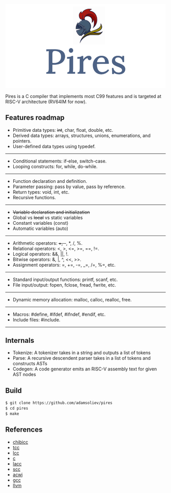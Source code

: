 ![Pires Logo](./img/pires_compiler.png)

Pires is a C compiler that implements most C99 features and is targeted at RISC-V architecture (RV64IM for now).

## Features roadmap

- Primitive data types: ~~int~~, char, float, double, etc.
- Derived data types: arrays, structures, unions, enumerations, and pointers.
- User-defined data types using typedef.

---

- Conditional statements: if-else, switch-case.
- Looping constructs: for, while, do-while.

---

- Function declaration and definition.
- Parameter passing: pass by value, pass by reference.
- Return types: void, int, etc.
- Recursive functions.

---

- ~~Variable declaration and initialization~~
- Global vs ~~local~~ vs static variables
- Constant variables (const)
- Automatic variables (auto)

---

- Arithmetic operators: ~~+, -~~, \*, /, %.
- Relational operators: <, >, <=, >=, ==, !=.
- Logical operators: &&, ||, !.
- Bitwise operators: &, |, ^, <<, >>.
- Assignment operators: =, +=, -=, \_=, /=, %=, etc.

---

- Standard input/output functions: printf, scanf, etc.
- File input/output: fopen, fclose, fread, fwrite, etc.

---

- Dynamic memory allocation: malloc, calloc, realloc, free.

---

- Macros: #define, #ifdef, #ifndef, #endif, etc.
- Include files: #include.

---

## Internals

- Tokenize: A tokenizer takes in a string and outputs a list of tokens
- Parse: A recursive descendent parser takes in a list of tokens and constructs ASTs
- Codegen: A code generator emits an RISC-V assembly text for given AST nodes

## Build

```bash
$ git clone https://github.com/adamsoliev/pires
$ cd pires
$ make
```

## References

- [chibicc](https://github.com/rui314/chibicc)
- [tcc](https://bellard.org/tcc)
- [lcc](https://github.com/drh/lcc)
- [c](https://github.com/andrewchambers/c)
- [lacc](https://github.com/larmel/lacc)
- [scc](http://www.simple-cc.org/)
- [acwj](https://github.com/DoctorWkt/acwj)
- [gcc](https://github.com/gcc-mirror/gcc)
- [llvm](https://github.com/llvm/llvm-project)
